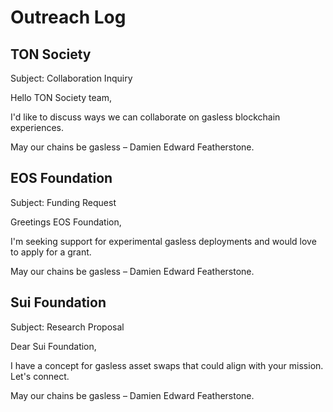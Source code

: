 # Outreach Log

## TON Society
Subject: Collaboration Inquiry

Hello TON Society team,

I'd like to discuss ways we can collaborate on gasless blockchain experiences.

May our chains be gasless – Damien Edward Featherstone.

## EOS Foundation
Subject: Funding Request

Greetings EOS Foundation,

I'm seeking support for experimental gasless deployments and would love to apply for a grant.

May our chains be gasless – Damien Edward Featherstone.

## Sui Foundation
Subject: Research Proposal

Dear Sui Foundation,

I have a concept for gasless asset swaps that could align with your mission. Let's connect.

May our chains be gasless – Damien Edward Featherstone.
